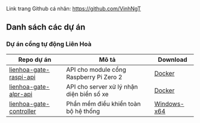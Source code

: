 Link trang Github cá nhân: https://github.com/VinhNgT

## Danh sách các dự án

### Dự án cổng tự động Liên Hoà

| Repo dự án                                                                    | Mô tả                                     | Download                                                                                          |
| ----------------------------------------------------------------------------- | ----------------------------------------- | ------------------------------------------------------------------------------------------------- |
| [lienhoa-gate-raspi-api](https://github.com/VinhNgT/lienhoa-gate-raspi-api)   | API cho module cổng Raspberry Pi Zero 2   | [Docker](https://github.com/VinhNgT/lienhoa-gate-raspi-api/pkgs/container/lienhoa-gate-raspi-api) |
| [lienhoa-gate-alpr-api](https://github.com/VinhNgT/lienhoa-gate-alpr-api)     | API cho server xử lý nhận diện biển số xe | [Docker](https://github.com/VinhNgT/lienhoa-gate-alpr-api/pkgs/container/lienhoa-gate-alpr-api)   |
| [lienhoa-gate-controller](https://github.com/VinhNgT/lienhoa-gate-controller) | Phần mềm điều khiển toàn bộ hệ thống      | [Windows-x64](https://github.com/VinhNgT/lienhoa-gate-controller/releases/tag/release-v0.2.0)     |
